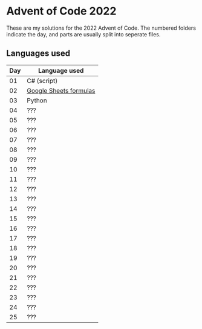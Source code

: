 # Advent of Code 2022

These are my solutions for the 2022 Advent of Code. The numbered folders indicate the day, and parts are usually split into seperate files.

## Languages used

| Day | Language used |
| --- | ------------- |
|  01 | C# (script)   |
|  02 | [Google Sheets formulas](02/readme.md)           |
|  03 | Python |
|  04 | ???           |
|  05 | ???           |
|  06 | ???           |
|  07 | ???           |
|  08 | ???           |
|  09 | ???           |
|  10 | ???           |
|  11 | ???           |
|  12 | ???           |
|  13 | ???           |
|  14 | ???           |
|  15 | ???           |
|  16 | ???           |
|  17 | ???           |
|  18 | ???           |
|  19 | ???           |
|  20 | ???           |
|  21 | ???           |
|  22 | ???           |
|  23 | ???           |
|  24 | ???           |
|  25 | ???           |
